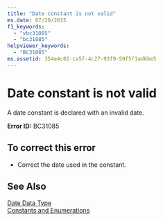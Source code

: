 ```yaml
---
title: "Date constant is not valid"
ms.date: 07/20/2015
f1_keywords: 
  - "vbc31085"
  - "bc31085"
helpviewer_keywords: 
  - "BC31085"
ms.assetid: 354e4c02-ca5f-4c27-93f9-50f5f1ad6be5
---
```

# Date constant is not valid
A date constant is declared with an invalid date.  
  
 **Error ID:** BC31085  
  
## To correct this error  
  
- Correct the date used in the constant.  
  
## See Also  
 [Date Data Type](../../visual-basic/language-reference/data-types/date-data-type.md)  
 [Constants and Enumerations](../../visual-basic/language-reference/constants-and-enumerations.md)
